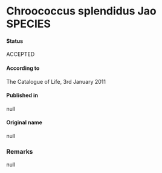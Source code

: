 Chroococcus splendidus Jao SPECIES
=======

#### Status
ACCEPTED

#### According to
The Catalogue of Life, 3rd January 2011

#### Published in
null

#### Original name
null

### Remarks
null